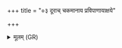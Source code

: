 +++
title = "०३ दूराच् चकमानाय प्रविपाणायाक्षये"

+++
<details><summary>मूलम् (GR)</summary>

दूराच् चकमानाय  
प्रविपाणायाक्षये ।  
आस्मा अशृण्वन्न् आशाः  
कामेनाजनयन् स्वः ॥ +++(Bhatt. kāmena mājanayat)+++
</details>